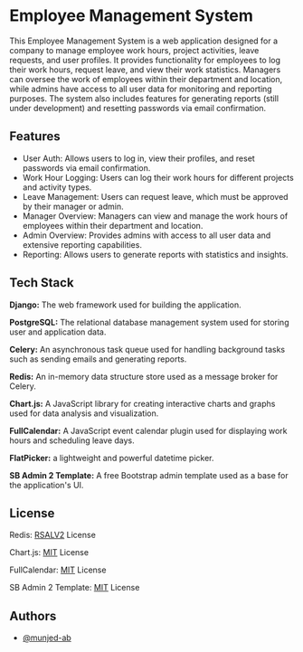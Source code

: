 # Employee Management System

This Employee Management System is a web application designed for a company to manage employee work hours, project activities, leave requests, and user profiles. It provides functionality for employees to log their work hours, request leave, and view their work statistics. Managers can oversee the work of employees within their department and location, while admins have access to all user data for monitoring and reporting purposes. The system also includes features for generating reports (still under development) and resetting passwords via email confirmation.

## Features

- User Auth: Allows users to log in, view their profiles, and reset passwords via email confirmation.
- Work Hour Logging: Users can log their work hours for different projects and activity types.
- Leave Management: Users can request leave, which must be approved by their manager or admin.
- Manager Overview: Managers can view and manage the work hours of employees within their department and location.
- Admin Overview: Provides admins with access to all user data and extensive reporting capabilities.
- Reporting: Allows users to generate reports with statistics and insights.

## Tech Stack

**Django:** The web framework used for building the application.

**PostgreSQL:** The relational database management system used for storing user and application data.

**Celery:** An asynchronous task queue used for handling background tasks such as sending emails and generating reports.

**Redis:** An in-memory data structure store used as a message broker for Celery.

**Chart.js:** A JavaScript library for creating interactive charts and graphs used for data analysis and visualization.

**FullCalendar:** A JavaScript event calendar plugin used for displaying work hours and scheduling leave days.

**FlatPicker:** a lightweight and powerful datetime picker.

**SB Admin 2 Template:** A free Bootstrap admin template used as a base for the application's UI.

## License

Redis: [RSALV2](https://redis.io/legal/rsalv2-agreement/) License

Chart.js: [MIT](https://github.com/chartjs/Chart.js/blob/master/LICENSE.md) License

FullCalendar: [MIT](https://fullcalendar.io/license) License

SB Admin 2 Template: [MIT](https://github.com/twbs/bootstrap/blob/main/LICENSE) License

## Authors

- [@munjed-ab](https://www.github.com/munjed-ab)
